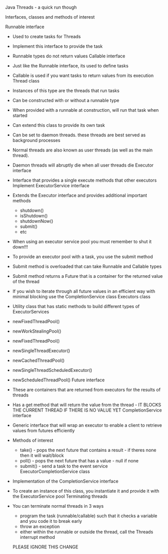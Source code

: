 Java Threads - a quick run though

Interfaces, classes and methods of interest

Runnable interface
  - Used to create tasks for Threads
  - Implement this interface to provide the task
  - Runnable types do not return values
Callable interface
  - Just like the Runnable interface, its used to define tasks
  - Callable is used if you want tasks to return values from its execution
Thread class
  - Instances of this type are the threads that run tasks
  - Can be constructed with or without a runnable type
  - When provided with a runnable at construction, will run that task when started
  - Can extend this class to provide its own task
  - Can be set to daemon threads. these threads are best served as background processes
  - Normal threads are also known as user threads (as well as the main thread).
  - Daemon threads will abruptly die when all user threads die
Executor interface
  - Interface that provides a single execute methods that other executors Implement
ExecutorService interface
  - Extends the Executor interface and provides additional important methods
    - shutdown()
    - isShutdown()
    - shutdownNow()
    - submit()
    - etc
  - When using an executor service pool you must remember to shut it down!!!
  - To provide an executor pool with a task, you use the submit method
  - Submit method is overloaded that can take Runnable and Callable types
  - Submit method returns a Future that is a container for the returned value of the thread
  - If you wish to iterate through all future values in an efficient way with minimal blocking use the CompletionService class
Executors class
  - Utility class that has static methods to build different types of ExecutorServices
  - newFixedThreadPool()
  - newWorkStealingPool()
  - newFixedThreadPool()
  - newSingleThreadExecutor()
  - newCachedThreadPool()
  - newSingleThreadScheduledExecutor()
  - newScheduledThreadPool()
Future interface
  - These are containers that are returned from executors for the results of threads
  - Has a get method that will return the value from the thread - IT BLOCKS THE CURRENT THREAD IF THERE IS NO VALUE YET
CompletionService interface
  - Generic interface that will wrap an executor to enable a client to retrieve values from futures efficiently
  - Methods of interest
    - take() - pops the next future that contains a result - if theres none then it will wait/block
    - poll() - pops the next future that has a value - null if none
    - submit() - send a task to the event service
ExecutorCompletionService class
  - Implementation of the CompletionService interface
  - To create an instance of this class, you instantiate it and provide it with the ExecutorService pool
Terminating threads
  - You can terminate normal threads in 3 ways
    - program the task (runnable/callable) such that it checks a variable and you code it to break early
    - throw an exception
    - either within the runnable or outside the thread, call the Threads interrupt method




    PLEASE IGNORE THIS CHANGE
